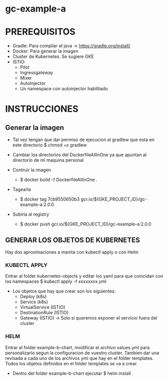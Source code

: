# gc-example-a

# PREREQUISITOS
- Gradle: Para compilar el java -> https://gradle.org/install/
- Docker: Para generar la imagen
- Cluster de Kubernetes. Se sugiere GKE
- ISTIO:  
  - Pilot
  - Ingressgateway
  - Mixer
  - AutoInjector
  - Un namespace con autoinjector habilitado
# INSTRUCCIONES
## Generar la imagen
- Tal vez tengan que dar permiso de ejecucion al gradlew que esta en este directorio $ chmod +x gradlew
- Cambiar los directorios del DockerfileAllInOne ya que apuntan al directorio de mi maquina personal

- Contruir la imagen
  - $ docker build -f DockerfileAllInOne .
- Tagearla
  - $ docker tag 7cb9550650b3 gcr.io/${GKE_PROJECT_ID}/gc-example-a:2.0.0 
- Subirla al registry
  - $ docker push gcr.io/${GKE_PROJECT_ID}/gc-example-a:2.0.0 

## GENERAR LOS OBJETOS DE KUBERNETES
Hay dos aproximaciones a manita con kubectl apply o con Helm
### KUBECTL APPLY
Entrar al folder kubernetes-objects y editar los yaml para que coincidan con los namespaces $ kubectl apply -f xxxxxxxx.yml
- Los objetos que hay que crear son los siguientes:
  * Deploy (k8s)
  * Service (k8s)
  * VirtualService (ISTIO)
  * DestinationRule (ISTIO)
  * Gateway (ISTIO) -> Solo si queremos exponer el servicio fuera del cluster
### HELM
Entrar al folder example-b-chart, modificar el archivo values.yml para personalizarlo segun la configuracion de vuestro cluster. Tambien dar una revisada a cada uno de los archivos yml que hay en el folder templates. Todos los objetos definidos en el folder templates se va a crear.
- Dentro del folder example-b-chart ejecutar $ helm install .
